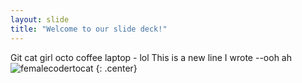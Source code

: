```yaml
---
layout: slide
title: "Welcome to our slide deck!"
---
```


Git cat girl octo coffee laptop - lol
This is a new line I wrote --ooh ah
![femalecodertocat](https://octodex.github.com/images/femalecodertocat.png)
{: .center}
